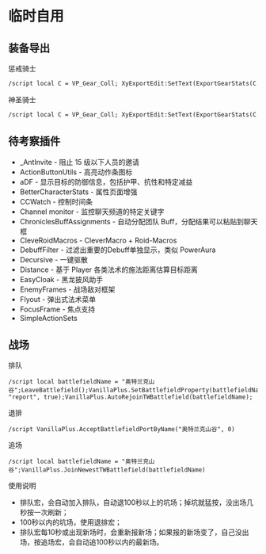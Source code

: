 # 临时自用

## 装备导出

惩戒骑士

```txt
/script local C = VP_Gear_Coll; XyExportEdit:SetText(ExportGearStats(C.T35Paladin_Retribution, C.T3Paladin_Retribution, C.AQ40Paladin_Retribution, C.PVPPaladin, 21623, 23667, 23668));XyExportFrame:Show();
```

神圣骑士

```txt
/script local C = VP_Gear_Coll; XyExportEdit:SetText(ExportGearStats(C.T35Paladin_Holy, C.T3Paladin_Holy, 16951, 16956, 16952, 21604, 20264, 21582));XyExportFrame:Show();
```

## 待考察插件

+ _AntInvite - 阻止 15 级以下人员的邀请
+ ActionButtonUtils - 高亮动作条图标
+ aDF - 显示目标的防御信息，包括护甲、抗性和特定减益
+ BetterCharacterStats - 属性页面增强
+ CCWatch - 控制时间条
+ Channel monitor - 监控聊天频道的特定关键字
+ ChroniclesBuffAssignments - 自动分配团队 Buff，分配结果可以粘贴到聊天框
+ CleveRoidMacros - CleverMacro + Roid-Macros
+ DebuffFilter - 过滤出重要的Debuff单独显示，类似 PowerAura
+ Decursive - 一键驱散
+ Distance - 基于 Player 各类法术的施法距离估算目标距离
+ EasyCloak - 黑龙披风助手
+ EnemyFrames - 战场敌对框架
+ Flyout - 弹出式法术菜单
+ FocusFrame - 焦点支持
+ SimpleActionSets

## 战场

排队

```text
/script local battlefieldName = "奥特兰克山谷";LeaveBattlefield();VanillaPlus.SetBattlefieldProperty(battlefieldName, "report", true);VanillaPlus.AutoRejoinTWBattlefield(battlefieldName);
```

退排

```text
/script VanillaPlus.AcceptBattlefieldPortByName("奥特兰克山谷", 0)
```

追场

```text
/script local battlefieldName = "奥特兰克山谷";VanillaPlus.JoinNewestTWBattlefield(battlefieldName)
```

使用说明

+ 排队宏，会自动加入排队，自动退100秒以上的坑场；掉坑就猛按，没出场几秒按一次刷新；
+ 100秒以内的坑场，使用退排宏；
+ 排队宏每10秒或出现新场时，会重新报新场；如果报的新场变了，自己没出场，按追场宏，会自动追100秒以内的最新场。
